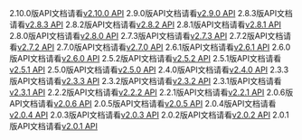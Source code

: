2.10.0版API文档请看[v2.10.0 API](http://repo.polyv.net/android/sdk/2.10.0/api/index.html)
2.9.0版API文档请看[v2.9.0 API](http://repo.polyv.net/android/sdk/2.9.0/api/index.html)
2.8.3版API文档请看[v2.8.3 API](http://repo.polyv.net/android/sdk/2.8.3/api/index.html)
2.8.2版API文档请看[v2.8.2 API](http://repo.polyv.net/android/sdk/2.8.2/api/index.html)
2.8.1版API文档请看[v2.8.1 API](http://repo.polyv.net/android/sdk/2.8.1/api/index.html)
2.8.0版API文档请看[v2.8.0 API](http://repo.polyv.net/android/sdk/2.8.0/api/index.html)
2.7.3版API文档请看[v2.7.3 API](http://repo.polyv.net/android/sdk/2.7.3/api/index.html)
2.7.2版API文档请看[v2.7.2 API](http://repo.polyv.net/android/sdk/2.7.2/api/index.html)
2.7.0版API文档请看[v2.7.0 API](http://repo.polyv.net/android/sdk/2.7.0/api/index.html)
2.6.1版API文档请看[v2.6.1 API](http://repo.polyv.net/android/sdk/2.6.1/api/index.html)
2.6.0版API文档请看[v2.6.0 API](http://repo.polyv.net/android/sdk/2.6.0/api/index.html)
2.5.2版API文档请看[v2.5.2 API](http://repo.polyv.net/android/sdk/2.5.2/api/index.html)
2.5.1版API文档请看[v2.5.1 API](http://repo.polyv.net/android/sdk/2.5.1/api/index.html)
2.5.0版API文档请看[v2.5.0 API](http://repo.polyv.net/android/sdk/2.5.0/api/index.html)
2.4.0版API文档请看[v2.4.0 API](http://repo.polyv.net/android/sdk/2.4.0/api/index.html)
2.3.3版API文档请看[v2.3.3 API](http://repo.polyv.net/android/sdk/2.3.3/api/index.html)
2.3.2版API文档请看[v2.3.2 API](http://repo.polyv.net/android/sdk/2.3.2/api/index.html)
2.3.1版API文档请看[v2.3.1 API](http://repo.polyv.net/android/sdk/2.3.1/api/index.html)
2.2.2版API文档请看[v2.2.2 API](http://repo.polyv.net/android/sdk/2.2.2/api/index.html)
2.2.1版API文档请看[v2.2.1 API](http://repo.polyv.net/android/sdk/2.2.1/api/index.html)
2.0.6版API文档请看[v2.0.6 API](http://repo.polyv.net/android/sdk/2.0.6/api/index.html)
2.0.5版API文档请看[v2.0.5 API](http://repo.polyv.net/android/sdk/2.0.5/api/index.html)
2.0.4版API文档请看[v2.0.4 API](http://repo.polyv.net/android/sdk/2.0.4/api/index.html)
2.0.3版API文档请看[v2.0.3 API](http://repo.polyv.net/android/sdk/2.0.3/api/index.html)
2.0.2版API文档请看[v2.0.2 API](http://repo.polyv.net/android/sdk/2.0.2/api/index.html)
2.0.1版API文档请看[v2.0.1 API](http://repo.polyv.net/android/sdk/2.0.1/api/index.html)

